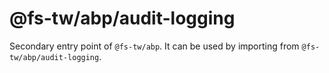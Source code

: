 # @fs-tw/abp/audit-logging

Secondary entry point of `@fs-tw/abp`. It can be used by importing from `@fs-tw/abp/audit-logging`.
